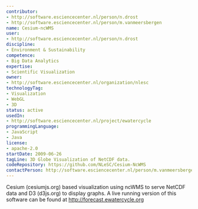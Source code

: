 ```yaml
---
contributor:
- http://software.esciencecenter.nl/person/n.drost
- http://software.esciencecenter.nl/person/m.vanmeersbergen
name: Cesium-ncWMS
user:
- http://software.esciencecenter.nl/person/n.drost
discipline:
- Environment & Sustainability
competence:
- Big Data Analytics
expertise:
- Scientific Visualization
owner:
- http://software.esciencecenter.nl/organization/nlesc
technologyTag:
- Visualization
- WebGL
- 3D
status: active
usedIn:
- http://software.esciencecenter.nl/project/ewatercycle
programmingLanguage:
- JavaScript
- Java
license:
- apache-2.0
startDate: 2009-06-26
tagLine: 3D Globe Visualization of NetCDF data.
codeRepository: https://github.com/NLeSC/Cesium-NcWMS
contactPerson: http://software.esciencecenter.nl/person/m.vanmeersbergen
---
```

Cesium (cesiumjs.org) based visualization using ncWMS to serve NetCDF data and D3 (d3js.org) to display graphs.
A live running version of this software can be found at http://forecast.ewatercycle.org

